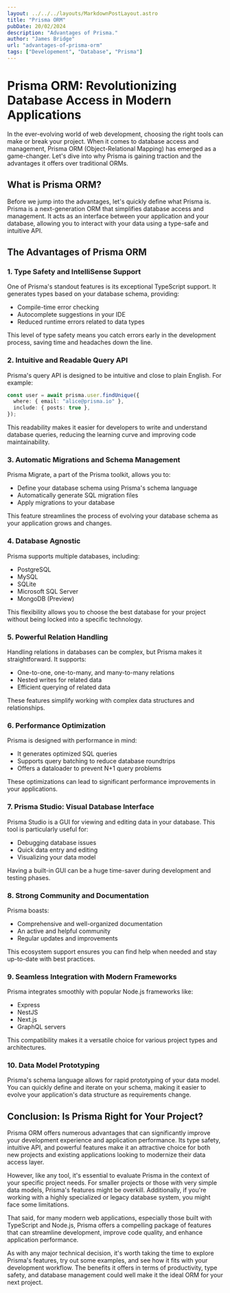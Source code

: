 ```yaml
---
layout: ../../../layouts/MarkdownPostLayout.astro
title: "Prisma ORM"
pubDate: 20/02/2024
description: "Advantages of Prisma."
author: "James Bridge"
url: "advantages-of-prisma-orm"
tags: ["Developement", "Database", "Prisma"]
---
```


# Prisma ORM: Revolutionizing Database Access in Modern Applications

In the ever-evolving world of web development, choosing the right tools can make or break your project. When it comes to database access and management, Prisma ORM (Object-Relational Mapping) has emerged as a game-changer. Let's dive into why Prisma is gaining traction and the advantages it offers over traditional ORMs.

## What is Prisma ORM?

Before we jump into the advantages, let's quickly define what Prisma is. Prisma is a next-generation ORM that simplifies database access and management. It acts as an interface between your application and your database, allowing you to interact with your data using a type-safe and intuitive API.

## The Advantages of Prisma ORM

### 1. Type Safety and IntelliSense Support

One of Prisma's standout features is its exceptional TypeScript support. It generates types based on your database schema, providing:

- Compile-time error checking
- Autocomplete suggestions in your IDE
- Reduced runtime errors related to data types

This level of type safety means you catch errors early in the development process, saving time and headaches down the line.

### 2. Intuitive and Readable Query API

Prisma's query API is designed to be intuitive and close to plain English. For example:

```typescript
const user = await prisma.user.findUnique({
  where: { email: "alice@prisma.io" },
  include: { posts: true },
});
```

This readability makes it easier for developers to write and understand database queries, reducing the learning curve and improving code maintainability.

### 3. Automatic Migrations and Schema Management

Prisma Migrate, a part of the Prisma toolkit, allows you to:

- Define your database schema using Prisma's schema language
- Automatically generate SQL migration files
- Apply migrations to your database

This feature streamlines the process of evolving your database schema as your application grows and changes.

### 4. Database Agnostic

Prisma supports multiple databases, including:

- PostgreSQL
- MySQL
- SQLite
- Microsoft SQL Server
- MongoDB (Preview)

This flexibility allows you to choose the best database for your project without being locked into a specific technology.

### 5. Powerful Relation Handling

Handling relations in databases can be complex, but Prisma makes it straightforward. It supports:

- One-to-one, one-to-many, and many-to-many relations
- Nested writes for related data
- Efficient querying of related data

These features simplify working with complex data structures and relationships.

### 6. Performance Optimization

Prisma is designed with performance in mind:

- It generates optimized SQL queries
- Supports query batching to reduce database roundtrips
- Offers a dataloader to prevent N+1 query problems

These optimizations can lead to significant performance improvements in your applications.

### 7. Prisma Studio: Visual Database Interface

Prisma Studio is a GUI for viewing and editing data in your database. This tool is particularly useful for:

- Debugging database issues
- Quick data entry and editing
- Visualizing your data model

Having a built-in GUI can be a huge time-saver during development and testing phases.

### 8. Strong Community and Documentation

Prisma boasts:

- Comprehensive and well-organized documentation
- An active and helpful community
- Regular updates and improvements

This ecosystem support ensures you can find help when needed and stay up-to-date with best practices.

### 9. Seamless Integration with Modern Frameworks

Prisma integrates smoothly with popular Node.js frameworks like:

- Express
- NestJS
- Next.js
- GraphQL servers

This compatibility makes it a versatile choice for various project types and architectures.

### 10. Data Model Prototyping

Prisma's schema language allows for rapid prototyping of your data model. You can quickly define and iterate on your schema, making it easier to evolve your application's data structure as requirements change.

## Conclusion: Is Prisma Right for Your Project?

Prisma ORM offers numerous advantages that can significantly improve your development experience and application performance. Its type safety, intuitive API, and powerful features make it an attractive choice for both new projects and existing applications looking to modernize their data access layer.

However, like any tool, it's essential to evaluate Prisma in the context of your specific project needs. For smaller projects or those with very simple data models, Prisma's features might be overkill. Additionally, if you're working with a highly specialized or legacy database system, you might face some limitations.

That said, for many modern web applications, especially those built with TypeScript and Node.js, Prisma offers a compelling package of features that can streamline development, improve code quality, and enhance application performance.

As with any major technical decision, it's worth taking the time to explore Prisma's features, try out some examples, and see how it fits with your development workflow. The benefits it offers in terms of productivity, type safety, and database management could well make it the ideal ORM for your next project.
